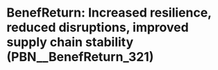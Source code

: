 # BenefReturn: __Increased resilience, reduced disruptions, improved supply chain stability__ (PBN__BenefReturn_321)

